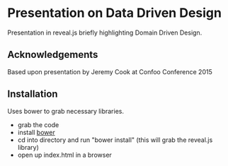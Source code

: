 Presentation on Data Driven Design
=========================

Presentation in reveal.js briefly highlighting Domain Driven Design.

Acknowledgements
----------------

Based upon presentation by Jeremy Cook at Confoo Conference 2015

Installation
------------

Uses bower to grab necessary libraries.
* grab the code
* install [bower](http://bower.io/)
* cd into directory and run "bower install" (this will grab the reveal.js library)
* open up index.html in a browser


